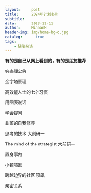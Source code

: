 ```yaml
---
layout:     post
title:      2024年计划书单
subtitle:   
date:       2023-12-11
author:     MinnanH
header-img: img/home-bg-o.jpg
catalog: 	  true
tags:
    - 随笔杂谈
---
```


**有的是自己从网上看到的，有的是朋友推荐**

穷查理宝典

金字塔原理

高效能人士的七个习惯

用图表说话

学会提问

韭菜的自我修养

思考的技术 大前研一

The mind of the strategist 大前研一

置身事内

小镇喧嚣

跨越边界的社区 项飙

亲密关系